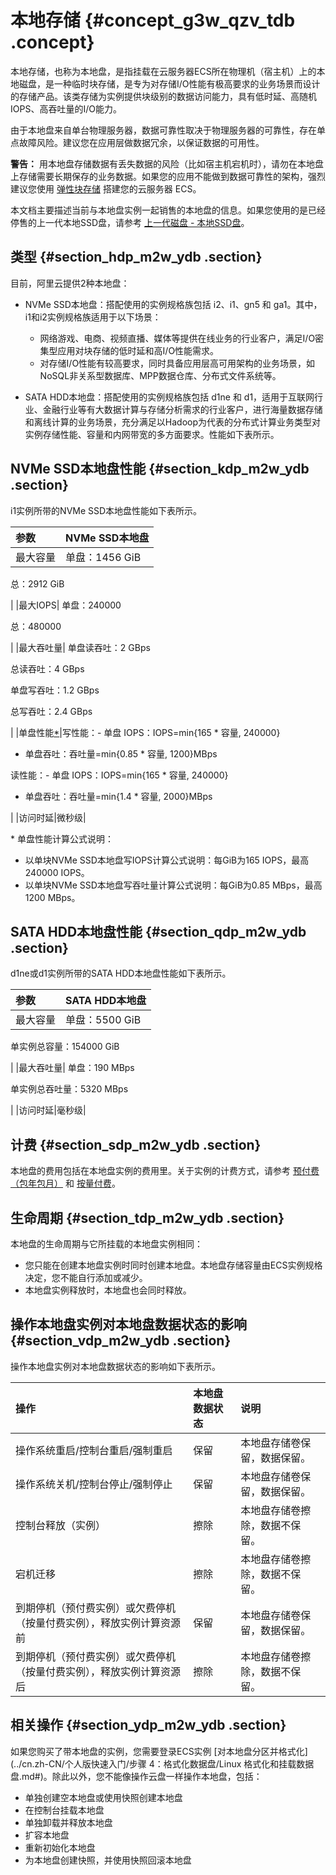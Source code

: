 # 本地存储 {#concept_g3w_qzv_tdb .concept}

本地存储，也称为本地盘，是指挂载在云服务器ECS所在物理机（宿主机）上的本地磁盘，是一种临时块存储，是专为对存储I/O性能有极高要求的业务场景而设计的存储产品。该类存储为实例提供块级别的数据访问能力，具有低时延、高随机IOPS、高吞吐量的I/O能力。

由于本地盘来自单台物理服务器，数据可靠性取决于物理服务器的可靠性，存在单点故障风险。建议您在应用层做数据冗余，以保证数据的可用性。

**警告：** 用本地盘存储数据有丢失数据的风险（比如宿主机宕机时），请勿在本地盘上存储需要长期保存的业务数据。如果您的应用不能做到数据可靠性的架构，强烈建议您使用 [弹性块存储](cn.zh-CN/产品简介/块存储/弹性块存储.md#) 搭建您的云服务器 ECS。

本文档主要描述当前与本地盘实例一起销售的本地盘的信息。如果您使用的是已经停售的上一代本地SSD盘，请参考 [上一代磁盘 - 本地SSD盘](https://help.aliyun.com/document_detail/35241.html)。

## 类型 {#section_hdp_m2w_ydb .section}

目前，阿里云提供2种本地盘：

-   NVMe SSD本地盘：搭配使用的实例规格族包括 i2、i1、gn5 和 ga1。其中，i1和i2实例规格族适用于以下场景：

    -   网络游戏、电商、视频直播、媒体等提供在线业务的行业客户，满足I/O密集型应用对块存储的低时延和高I/O性能需求。
    -   对存储I/O性能有较高要求，同时具备应用层高可用架构的业务场景，如NoSQL非关系型数据库、MPP数据仓库、分布式文件系统等。
-   SATA HDD本地盘：搭配使用的实例规格族包括 d1ne 和 d1，适用于互联网行业、金融行业等有大数据计算与存储分析需求的行业客户，进行海量数据存储和离线计算的业务场景，充分满足以Hadoop为代表的分布式计算业务类型对实例存储性能、容量和内网带宽的多方面要求。性能如下表所示。


## NVMe SSD本地盘性能 {#section_kdp_m2w_ydb .section}

i1实例所带的NVMe SSD本地盘性能如下表所示。

|参数|NVMe SSD本地盘|
|:-|:----------|
|最大容量| 单盘：1456 GiB

 总：2912 GiB

 |
|最大IOPS| 单盘：240000

 总：480000

 |
|最大吞吐量| 单盘读吞吐：2 GBps

 总读吞吐：4 GBps

 单盘写吞吐：1.2 GBps

 总写吞吐：2.4 GBps

 |
|单盘性能[\*](#singleDisk)|写性能：-   单盘 IOPS：IOPS=min\{165 \* 容量, 240000\}
-   单盘吞吐：吞吐量=min\{0.85 \* 容量, 1200\}MBps

读性能：-   单盘 IOPS：IOPS=min\{165 \* 容量, 240000\}
-   单盘吞吐：吞吐量=min\{1.4 \* 容量, 2000\}MBps

|
|访问时延|微秒级|

\* 单盘性能计算公式说明：

-   以单块NVMe SSD本地盘写IOPS计算公式说明：每GiB为165 IOPS，最高240000 IOPS。
-   以单块NVMe SSD本地盘写吞吐量计算公式说明：每GiB为0.85 MBps，最高1200 MBps。

## SATA HDD本地盘性能 {#section_qdp_m2w_ydb .section}

d1ne或d1实例所带的SATA HDD本地盘性能如下表所示。

|参数|SATA HDD本地盘|
|:-|:----------|
|最大容量| 单盘：5500 GiB

 单实例总容量：154000 GiB

 |
|最大吞吐量| 单盘：190 MBps

 单实例总吞吐量：5320 MBps

 |
|访问时延|毫秒级|

## 计费 {#section_sdp_m2w_ydb .section}

本地盘的费用包括在本地盘实例的费用里。关于实例的计费方式，请参考 [预付费（包年包月）](../cn.zh-CN/产品定价/预付费（包年包月）.md#) 和 [按量付费](../cn.zh-CN/产品定价/按量付费.md#)。

## 生命周期 {#section_tdp_m2w_ydb .section}

本地盘的生命周期与它所挂载的本地盘实例相同：

-   您只能在创建本地盘实例时同时创建本地盘。本地盘存储容量由ECS实例规格决定，您不能自行添加或减少。
-   本地盘实例释放时，本地盘也会同时释放。

## 操作本地盘实例对本地盘数据状态的影响 {#section_vdp_m2w_ydb .section}

操作本地盘实例对本地盘数据状态的影响如下表所示。

|操作|本地盘数据状态|说明|
|:-|:------|:-|
|操作系统重启/控制台重启/强制重启|保留|本地盘存储卷保留，数据保留。|
|操作系统关机/控制台停止/强制停止|保留|本地盘存储卷保留，数据保留。|
|控制台释放（实例）|擦除|本地盘存储卷擦除，数据不保留。|
|宕机迁移|擦除|本地盘存储卷擦除，数据不保留。|
|到期停机（预付费实例）或欠费停机（按量付费实例），释放实例计算资源前|保留|本地盘存储卷保留，数据保留。|
|到期停机（预付费实例）或欠费停机（按量付费实例），释放实例计算资源后|擦除|本地盘存储卷擦除，数据不保留。|

## 相关操作 {#section_ydp_m2w_ydb .section}

如果您购买了带本地盘的实例，您需要登录ECS实例 [对本地盘分区并格式化](../cn.zh-CN/个人版快速入门/步骤 4：格式化数据盘/Linux 格式化和挂载数据盘.md#)。除此以外，您不能像操作云盘一样操作本地盘，包括：

-   单独创建空本地盘或使用快照创建本地盘
-   在控制台挂载本地盘
-   单独卸载并释放本地盘
-   扩容本地盘
-   重新初始化本地盘
-   为本地盘创建快照，并使用快照回滚本地盘

